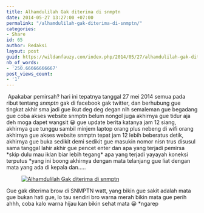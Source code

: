 ```yaml
---
title: Alhamdulilah Gak diterima di snmptn
date: 2014-05-27 13:27:00 +07:00
permalink: "/alhamdulilah-gak-diterima-di-snmptn/"
categories:
- Share
id: 65
author: Redaksi
layout: post
guid: https://wildanfauzy.com/index.php/2014/05/27/alhamdulilah-gak-diterima-di-snmptn/
nb_of_words:
- '250.66666666667'
post_views_count:
- '1'
---
```


&nbsp;Apakabar pemirsah? hari ini tepatnya tanggal 27 mei 2014 semua pada ribut tentang _snmptn_ gak di facebook gak twitter, dan berhubung gue tingkat akhir sma jadi gue ikut deg deg degan nih semaleman gue begadang gue coba akses website snmptn belum nongol juga akhirnya gue tidur aja deh moga dapet wangsit 😀 gue update berita katanya jam 12 siang, akhirnya gue tunggu sambil minjem laptop orang plus nebeng di wifi orang akhirnya gue akses website snmptn tepat jam 12 lebih beberatus detik, akhirnya gue buka sedikit demi sedikit gue masukin nomor nisn trus disusul sama tanggal lahir akhir gue pencet enter dan apa yang terjadi pemirsa \*skip dulu mau iklan biar lebih tegang\* apa yang terjadi yayayah koneksi terputus *yang ini boong akhirnya dengan mata telanjang gue liat dengan mata yang ada di kepala dan&#8230;.. &nbsp;<figure class="wp-block-image size-large">

[<img src="https://wildanfauzyart.files.wordpress.com/2014/05/c9b06-72cdd-gakditerima.jpg?w=768" alt="Alhamdulilah Gak diterima di snmptn" title="Alhamdulilah Gak diterima di snmptn" data-recalc-dims="1" />](https://wildanfauzyart.files.wordpress.com/2014/05/c9b06-72cdd-gakditerima.jpg?w=768)</figure> 

Gue gak diterima brow di SNMPTN watt, yang bikin gue sakit adalah mata gue bukan hati gue, lo tau sendiri bro warna merah bikin mata gue perih ahhh, coba kalo warna hijau kan bikin sehat mata 😀 *ngarep